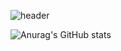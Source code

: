 ![header](https://capsule-render.vercel.app/api?type=soft&color=FFC0CB&height=100&text=SJ&fontSize=90&animation=fadeIn&fontAlignY=50&fontAlign=80)

![Anurag's GitHub stats](https://github-readme-stats.vercel.app/api?username=sangjung0&show_icons=true&theme=tokyonight)
